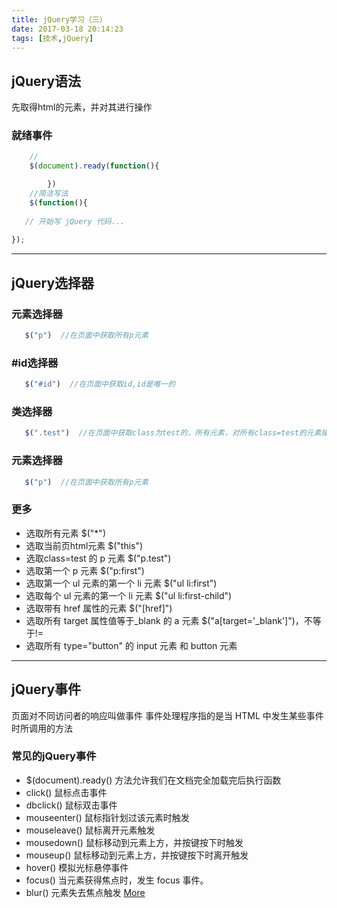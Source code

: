 ```yaml
---
title: jQuery学习（三）
date: 2017-03-18 20:14:23
tags: [技术,jQuery]
---
```

## jQuery语法
先取得html的元素，并对其进行操作
### 就绪事件
```JavaScript
    //
    $(document).ready(function(){

        })
    //简洁写法
    $(function(){
 
   // 开始写 jQuery 代码...
 
});
```
---

## jQuery选择器
### 元素选择器
```JavaScript
   $("p")  //在页面中获取所有p元素
```

### #id选择器
```JavaScript
   $("#id")  //在页面中获取id,id是唯一的
```

### 类选择器
```JavaScript
   $(".test")  //在页面中获取class为test的，所有元素，对所有class=test的元素操作
```

### 元素选择器
```JavaScript
   $("p")  //在页面中获取所有p元素
```

### 更多
* 选取所有元素 $("*")
* 选取当前页html元素 $("this")
* 选取class=test 的 p 元素 $("p.test")
* 选取第一个 p 元素 $("p:first")
* 选取第一个 ul 元素的第一个 li 元素 $("ul li:first")
* 选取每个 ul 元素的第一个 li 元素 $("ul li:first-child")
* 选取带有 href 属性的元素 $("[href]")
* 选取所有 target 属性值等于_blank 的 a 元素   $("a[target='_blank']")，不等于!=
* 选取所有 type="button" 的 input 元素 和 button 元素  

---

## jQuery事件
页面对不同访问者的响应叫做事件
事件处理程序指的是当 HTML 中发生某些事件时所调用的方法
### 常见的jQuery事件
* $(document).ready() 方法允许我们在文档完全加载完后执行函数
* click() 鼠标点击事件
* dbclick() 鼠标双击事件
* mouseenter() 鼠标指针划过该元素时触发
* mouseleave() 鼠标离开元素触发
* mousedown() 鼠标移动到元素上方，并按键按下时触发
* mouseup() 鼠标移动到元素上方，并按键按下时离开触发
* hover() 模拟光标悬停事件
* focus() 当元素获得焦点时，发生 focus 事件。
* blur() 元素失去焦点触发
[More](http://www.runoob.com/jquery/jquery-ref-events.html)


